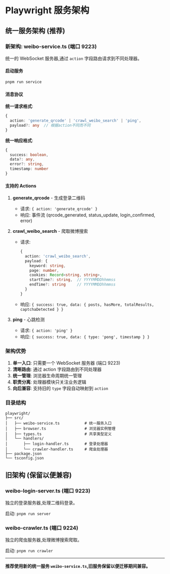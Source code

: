 # Playwright 服务架构

## 统一服务架构 (推荐)

### 新架构: weibo-service.ts (端口 9223)

统一的 WebSocket 服务器,通过 `action` 字段路由请求到不同处理器。

#### 启动服务
```bash
pnpm run service
```

#### 消息协议

**统一请求格式**:
```typescript
{
  action: 'generate_qrcode' | 'crawl_weibo_search' | 'ping',
  payload?: any  // 根据action不同而不同
}
```

**统一响应格式**:
```typescript
{
  success: boolean,
  data?: any,
  error?: string,
  timestamp: number
}
```

#### 支持的 Actions

1. **generate_qrcode** - 生成登录二维码
   - 请求: `{ action: 'generate_qrcode' }`
   - 响应: 事件流 (qrcode_generated, status_update, login_confirmed, error)

2. **crawl_weibo_search** - 爬取微博搜索
   - 请求:
     ```typescript
     {
       action: 'crawl_weibo_search',
       payload: {
         keyword: string,
         page: number,
         cookies: Record<string, string>,
         startTime?: string,  // YYYYMMDDhhmmss
         endTime?: string     // YYYYMMDDhhmmss
       }
     }
     ```
   - 响应: `{ success: true, data: { posts, hasMore, totalResults, captchaDetected } }`

3. **ping** - 心跳检测
   - 请求: `{ action: 'ping' }`
   - 响应: `{ success: true, data: { type: 'pong', timestamp } }`

### 架构优势

1. **单一入口**: 只需要一个 WebSocket 服务器 (端口 9223)
2. **清晰路由**: 通过 action 字段路由到不同处理器
3. **统一管理**: 浏览器生命周期统一管理
4. **职责分离**: 处理器模块只关注业务逻辑
5. **向后兼容**: 支持旧的 `type` 字段自动映射到 `action`

### 目录结构

```
playwright/
├── src/
│   ├── weibo-service.ts           # 统一服务入口
│   ├── browser.ts                 # 浏览器实例管理
│   ├── types.ts                   # 共享类型定义
│   └── handlers/
│       ├── login-handler.ts       # 登录处理器
│       └── crawler-handler.ts     # 爬虫处理器
├── package.json
└── tsconfig.json
```

## 旧架构 (保留以便兼容)

### weibo-login-server.ts (端口 9223)
独立的登录服务器,处理二维码登录。

启动: `pnpm run server`

### weibo-crawler.ts (端口 9224)
独立的爬虫服务器,处理微博搜索爬取。

启动: `pnpm run crawler`

---

**推荐使用新的统一服务 `weibo-service.ts`,旧服务保留以便迁移期间兼容。**
